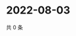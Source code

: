 # 2022-08-03

共 0 条

<!-- BEGIN WEIBO -->
<!-- 最后更新时间 Wed Aug 03 2022 13:02:41 GMT+0800 (China Standard Time) -->

<!-- END WEIBO -->
